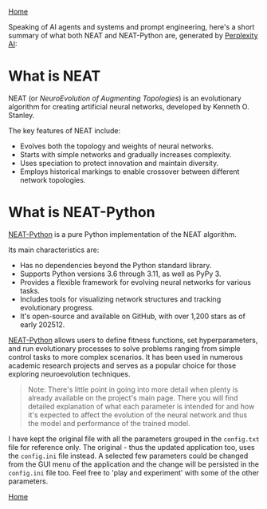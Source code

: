 [Home](README.md)

Speaking of AI agents and systems and prompt engineering, here's a short summary of what
both NEAT and NEAT-Python are, generated by [Perplexity AI](https://www.perplexity.ai/):

# What is NEAT
NEAT (or *NeuroEvolution of Augmenting Topologies*) is an evolutionary algorithm for creating
artificial neural networks, developed by Kenneth O. Stanley.

The key features of NEAT include:

- Evolves both the topology and weights of neural networks.
- Starts with simple networks and gradually increases complexity.
- Uses speciation to protect innovation and maintain diversity.
- Employs historical markings to enable crossover between different network topologies.

# What is NEAT-Python

[NEAT-Python](https://neat-python.readthedocs.io/en/latest/) is a pure Python implementation
of the NEAT algorithm.

Its main characteristics are:

- Has no dependencies beyond the Python standard library.
- Supports Python versions 3.6 through 3.11, as well as PyPy 3.
- Provides a flexible framework for evolving neural networks for various tasks.
- Includes tools for visualizing network structures and tracking evolutionary progress.
- It's open-source and available on GitHub, with over 1,200 stars as of early 202512.

[NEAT-Python](https://neat-python.readthedocs.io/en/latest/) allows users to define fitness functions,
set hyperparameters, and run evolutionary processes to solve problems ranging from simple control tasks
to more complex scenarios. It has been used in numerous academic research projects and serves as a
popular choice for those exploring neuroevolution techniques.

> Note: There's little point in going into more detail when plenty is already available on
the project's main page. There you will find detailed explanation of what each parameter is
intended for and how it's expected to affect the evolution of the neural network and thus the
model and performance of the trained model.

I have kept the original file with all the parameters grouped in the `config.txt` file for
reference only. The original - thus the updated application too, uses the `config.ini` file instead.
A selected few parameters could be changed from the GUI menu of the application and the change
will be persisted in the `config.ini` file too. Feel free to 'play and experiment' with some of
the other parameters.

[Home](README.md)